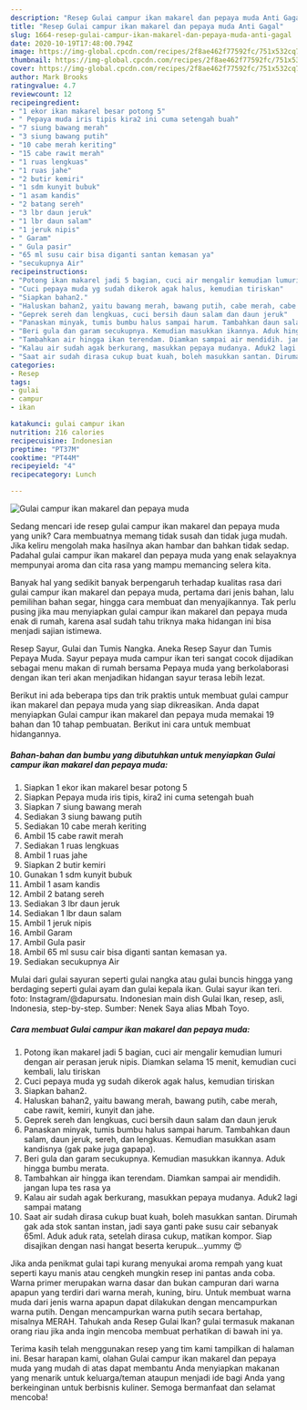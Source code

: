 ```yaml
---
description: "Resep Gulai campur ikan makarel dan pepaya muda Anti Gagal"
title: "Resep Gulai campur ikan makarel dan pepaya muda Anti Gagal"
slug: 1664-resep-gulai-campur-ikan-makarel-dan-pepaya-muda-anti-gagal
date: 2020-10-19T17:48:00.794Z
image: https://img-global.cpcdn.com/recipes/2f8ae462f77592fc/751x532cq70/gulai-campur-ikan-makarel-dan-pepaya-muda-foto-resep-utama.jpg
thumbnail: https://img-global.cpcdn.com/recipes/2f8ae462f77592fc/751x532cq70/gulai-campur-ikan-makarel-dan-pepaya-muda-foto-resep-utama.jpg
cover: https://img-global.cpcdn.com/recipes/2f8ae462f77592fc/751x532cq70/gulai-campur-ikan-makarel-dan-pepaya-muda-foto-resep-utama.jpg
author: Mark Brooks
ratingvalue: 4.7
reviewcount: 12
recipeingredient:
- "1 ekor ikan makarel besar potong 5"
- " Pepaya muda iris tipis kira2 ini cuma setengah buah"
- "7 siung bawang merah"
- "3 siung bawang putih"
- "10 cabe merah keriting"
- "15 cabe rawit merah"
- "1 ruas lengkuas"
- "1 ruas jahe"
- "2 butir kemiri"
- "1 sdm kunyit bubuk"
- "1 asam kandis"
- "2 batang sereh"
- "3 lbr daun jeruk"
- "1 lbr daun salam"
- "1 jeruk nipis"
- " Garam"
- " Gula pasir"
- "65 ml susu cair bisa diganti santan kemasan ya"
- "secukupnya Air"
recipeinstructions:
- "Potong ikan makarel jadi 5 bagian, cuci air mengalir kemudian lumuri dengan air perasan jeruk nipis. Diamkan selama 15 menit, kemudian cuci kembali, lalu tiriskan"
- "Cuci pepaya muda yg sudah dikerok agak halus, kemudian tiriskan"
- "Siapkan bahan2."
- "Haluskan bahan2, yaitu bawang merah, bawang putih, cabe merah, cabe rawit, kemiri, kunyit dan jahe."
- "Geprek sereh dan lengkuas, cuci bersih daun salam dan daun jeruk"
- "Panaskan minyak, tumis bumbu halus sampai harum. Tambahkan daun salam, daun jeruk, sereh, dan lengkuas. Kemudian masukkan asam kandisnya (gak pake juga gapapa)."
- "Beri gula dan garam secukupnya. Kemudian masukkan ikannya. Aduk hingga bumbu merata."
- "Tambahkan air hingga ikan terendam. Diamkan sampai air mendidih. jangan lupa tes rasa ya"
- "Kalau air sudah agak berkurang, masukkan pepaya mudanya. Aduk2 lagi sampai matang"
- "Saat air sudah dirasa cukup buat kuah, boleh masukkan santan. Dirumah gak ada stok santan instan, jadi saya ganti pake susu cair sebanyak 65ml. Aduk aduk rata, setelah dirasa cukup, matikan kompor. Siap disajikan dengan nasi hangat beserta kerupuk...yummy 😍"
categories:
- Resep
tags:
- gulai
- campur
- ikan

katakunci: gulai campur ikan 
nutrition: 216 calories
recipecuisine: Indonesian
preptime: "PT37M"
cooktime: "PT44M"
recipeyield: "4"
recipecategory: Lunch

---
```



![Gulai campur ikan makarel dan pepaya muda](https://img-global.cpcdn.com/recipes/2f8ae462f77592fc/751x532cq70/gulai-campur-ikan-makarel-dan-pepaya-muda-foto-resep-utama.jpg)

Sedang mencari ide resep gulai campur ikan makarel dan pepaya muda yang unik? Cara membuatnya memang tidak susah dan tidak juga mudah. Jika keliru mengolah maka hasilnya akan hambar dan bahkan tidak sedap. Padahal gulai campur ikan makarel dan pepaya muda yang enak selayaknya mempunyai aroma dan cita rasa yang mampu memancing selera kita.

Banyak hal yang sedikit banyak berpengaruh terhadap kualitas rasa dari gulai campur ikan makarel dan pepaya muda, pertama dari jenis bahan, lalu pemilihan bahan segar, hingga cara membuat dan menyajikannya. Tak perlu pusing jika mau menyiapkan gulai campur ikan makarel dan pepaya muda enak di rumah, karena asal sudah tahu triknya maka hidangan ini bisa menjadi sajian istimewa.

Resep Sayur, Gulai dan Tumis Nangka. Aneka Resep Sayur dan Tumis Pepaya Muda. Sayur pepaya muda campur ikan teri sangat cocok dijadikan sebagai menu makan di rumah bersama Pepaya muda yang berkolaborasi dengan ikan teri akan menjadikan hidangan sayur terasa lebih lezat.


Berikut ini ada beberapa tips dan trik praktis untuk membuat gulai campur ikan makarel dan pepaya muda yang siap dikreasikan. Anda dapat menyiapkan Gulai campur ikan makarel dan pepaya muda memakai 19 bahan dan 10 tahap pembuatan. Berikut ini cara untuk membuat hidangannya.

<!--inarticleads1-->

##### Bahan-bahan dan bumbu yang dibutuhkan untuk menyiapkan Gulai campur ikan makarel dan pepaya muda:

1. Siapkan 1 ekor ikan makarel besar potong 5
1. Siapkan  Pepaya muda iris tipis, kira2 ini cuma setengah buah
1. Siapkan 7 siung bawang merah
1. Sediakan 3 siung bawang putih
1. Sediakan 10 cabe merah keriting
1. Ambil 15 cabe rawit merah
1. Sediakan 1 ruas lengkuas
1. Ambil 1 ruas jahe
1. Siapkan 2 butir kemiri
1. Gunakan 1 sdm kunyit bubuk
1. Ambil 1 asam kandis
1. Ambil 2 batang sereh
1. Sediakan 3 lbr daun jeruk
1. Sediakan 1 lbr daun salam
1. Ambil 1 jeruk nipis
1. Ambil  Garam
1. Ambil  Gula pasir
1. Ambil 65 ml susu cair bisa diganti santan kemasan ya.
1. Sediakan secukupnya Air


Mulai dari gulai sayuran seperti gulai nangka atau gulai buncis hingga yang berdaging seperti gulai ayam dan gulai kepala ikan. Gulai sayur ikan teri. foto: Instagram/@dapursatu. Indonesian main dish Gulai Ikan, resep, asli, Indonesia, step-by-step. Sumber: Nenek Saya alias Mbah Toyo. 

<!--inarticleads2-->

##### Cara membuat Gulai campur ikan makarel dan pepaya muda:

1. Potong ikan makarel jadi 5 bagian, cuci air mengalir kemudian lumuri dengan air perasan jeruk nipis. Diamkan selama 15 menit, kemudian cuci kembali, lalu tiriskan
1. Cuci pepaya muda yg sudah dikerok agak halus, kemudian tiriskan
1. Siapkan bahan2.
1. Haluskan bahan2, yaitu bawang merah, bawang putih, cabe merah, cabe rawit, kemiri, kunyit dan jahe.
1. Geprek sereh dan lengkuas, cuci bersih daun salam dan daun jeruk
1. Panaskan minyak, tumis bumbu halus sampai harum. Tambahkan daun salam, daun jeruk, sereh, dan lengkuas. Kemudian masukkan asam kandisnya (gak pake juga gapapa).
1. Beri gula dan garam secukupnya. Kemudian masukkan ikannya. Aduk hingga bumbu merata.
1. Tambahkan air hingga ikan terendam. Diamkan sampai air mendidih. jangan lupa tes rasa ya
1. Kalau air sudah agak berkurang, masukkan pepaya mudanya. Aduk2 lagi sampai matang
1. Saat air sudah dirasa cukup buat kuah, boleh masukkan santan. Dirumah gak ada stok santan instan, jadi saya ganti pake susu cair sebanyak 65ml. Aduk aduk rata, setelah dirasa cukup, matikan kompor. Siap disajikan dengan nasi hangat beserta kerupuk...yummy 😍


Jika anda penikmat gulai tapi kurang menyukai aroma rempah yang kuat seperti kayu manis atau cengkeh mungkin resep ini pantas anda coba. Warna primer merupakan warna dasar dan bukan campuran dari warna apapun yang terdiri dari warna merah, kuning, biru. Untuk membuat warna muda dari jenis warna apapun dapat dilakukan dengan mencampurkan warna putih. Dengan mencampurkan warna putih secara bertahap, misalnya MERAH. Tahukah anda Resep Gulai Ikan? gulai termasuk makanan orang riau jika anda ingin mencoba membuat perhatikan di bawah ini ya. 

Terima kasih telah menggunakan resep yang tim kami tampilkan di halaman ini. Besar harapan kami, olahan Gulai campur ikan makarel dan pepaya muda yang mudah di atas dapat membantu Anda menyiapkan makanan yang menarik untuk keluarga/teman ataupun menjadi ide bagi Anda yang berkeinginan untuk berbisnis kuliner. Semoga bermanfaat dan selamat mencoba!
